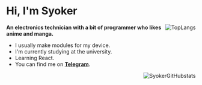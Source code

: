 # Hi, I'm Syoker

<div align="right">
    <img align="right" src=https://github-readme-stats.vercel.app/api/top-langs/?username=Syoker&layout=compact alt=TopLangs>
</div>

**An electronics technician with a bit of programmer who likes anime and manga.**

- I usually make modules for my device.
- I'm currently studying at the university.
- Learning React.
- You can find me on **[Telegram](https://t.me/Syoker)**.

<div align="right">
    <img align="right" src=https://github-readme-stats.vercel.app/api?username=Syoker&show_icons=true alt=SyokerGitHubstats>
</div>